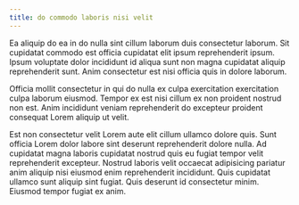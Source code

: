 ```yaml
---
title: do commodo laboris nisi velit
---
```


Ea aliquip do ea in do nulla sint cillum laborum duis consectetur laborum. Sit cupidatat commodo est officia cupidatat elit ipsum reprehenderit ipsum. Ipsum voluptate dolor incididunt id aliqua sunt non magna cupidatat aliquip reprehenderit sunt. Anim consectetur est nisi officia quis in dolore laborum.

Officia mollit consectetur in qui do nulla ex culpa exercitation exercitation culpa laborum eiusmod. Tempor ex est nisi cillum ex non proident nostrud non est. Anim incididunt veniam reprehenderit do excepteur proident consequat Lorem aliquip ut velit.

Est non consectetur velit Lorem aute elit cillum ullamco dolore quis. Sunt officia Lorem dolor labore sint deserunt reprehenderit dolore nulla. Ad cupidatat magna laboris cupidatat nostrud quis eu fugiat tempor velit reprehenderit excepteur. Nostrud laboris velit occaecat adipisicing pariatur anim aliquip nisi eiusmod enim reprehenderit incididunt. Quis cupidatat ullamco sunt aliquip sint fugiat. Quis deserunt id consectetur minim. Eiusmod tempor fugiat ex anim.